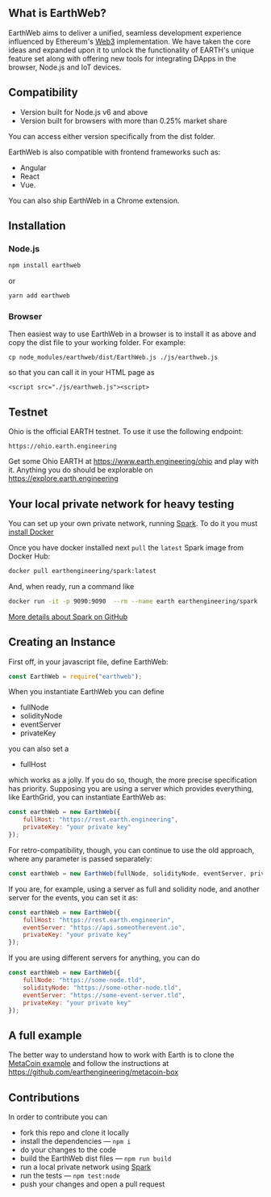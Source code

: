## What is EarthWeb?

EarthWeb aims to deliver a unified, seamless development experience influenced by Ethereum's [Web3](https://github.com/ethereum/web3.js/) implementation. We have taken the core ideas and expanded upon it to unlock the functionality of EARTH's unique feature set along with offering new tools for integrating DApps in the browser, Node.js and IoT devices.

## Compatibility

-   Version built for Node.js v6 and above
-   Version built for browsers with more than 0.25% market share

You can access either version specifically from the dist folder.

EarthWeb is also compatible with frontend frameworks such as:

-   Angular
-   React
-   Vue.

You can also ship EarthWeb in a Chrome extension.

## Installation

### Node.js

```bash
npm install earthweb
```

or

```bash
yarn add earthweb
```

### Browser

Then easiest way to use EarthWeb in a browser is to install it as above and copy the dist file to your working folder. For example:

```
cp node_modules/earthweb/dist/EarthWeb.js ./js/earthweb.js
```

so that you can call it in your HTML page as

```
<script src="./js/earthweb.js"><script>
```

## Testnet

Ohio is the official EARTH testnet. To use it use the following endpoint:

```
https://ohio.earth.engineering
```

Get some Ohio EARTH at https://www.earth.engineering/ohio and play with it.
Anything you do should be explorable on https://explore.earth.engineering

## Your local private network for heavy testing

You can set up your own private network, running [Spark](https://github.com/EarthEngineering/spark). To do it you must [install Docker](https://docs.docker.com/install)

Once you have docker installed next `pull` the `latest` Spark image from Docker Hub:

```bash
docker pull earthengineering/spark:latest
```

And, when ready, run a command like

```bash
docker run -it -p 9090:9090  --rm --name earth earthengineering/spark
```

[More details about Spark on GitHub](https://github.com/earthengineering/spark)

## Creating an Instance

First off, in your javascript file, define EarthWeb:

```js
const EarthWeb = require("earthweb");
```

When you instantiate EarthWeb you can define

-   fullNode
-   solidityNode
-   eventServer
-   privateKey

you can also set a

-   fullHost

which works as a jolly. If you do so, though, the more precise specification has priority.
Supposing you are using a server which provides everything, like EarthGrid, you can instantiate EarthWeb as:

```js
const earthWeb = new EarthWeb({
    fullHost: "https://rest.earth.engineering",
    privateKey: "your private key"
});
```

For retro-compatibility, though, you can continue to use the old approach, where any parameter is passed separately:

```js
const earthWeb = new EarthWeb(fullNode, solidityNode, eventServer, privateKey);
```

If you are, for example, using a server as full and solidity node, and another server for the events, you can set it as:

```js
const earthWeb = new EarthWeb({
    fullHost: "https://rest.earth.engineerin",
    eventServer: "https://api.someotherevent.io",
    privateKey: "your private key"
});
```

If you are using different servers for anything, you can do

```js
const earthWeb = new EarthWeb({
    fullNode: "https://some-node.tld",
    solidityNode: "https://some-other-node.tld",
    eventServer: "https://some-event-server.tld",
    privateKey: "your private key"
});
```

## A full example

The better way to understand how to work with Earth is to clone the [MetaCoin example](https://github.com/earthengineering/metacoin-box) and follow the instructions at
https://github.com/earthengineering/metacoin-box

## Contributions

In order to contribute you can

-   fork this repo and clone it locally
-   install the dependencies — `npm i`
-   do your changes to the code
-   build the EarthWeb dist files — `npm run build`
-   run a local private network using [Spark](https://github.com/EarthEngineering/spark)
-   run the tests — `npm test:node`
-   push your changes and open a pull request
